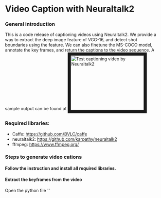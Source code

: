 # Video Caption with Neuraltalk2 
### General introduction
This is a code release of captioning videos using Neuraltalk2. We provide a way to extract the deep image feature of VGG-16, and detect shot boundaries using the feature. We can also finetune the MS-COCO model, annotate the key frames, and return the captions to the video sequence. A sample output can be found at 
<a href="https://youtu.be/FmSsek5luHk" target="_blank"><img src="https://youtu.be/FmSsek5luHk/0.jpg" alt="Test captioning video by Neuraltalk2" width="240" height="180" border="10" /></a>

### Required libraries:
- Caffe: https://github.com/BVLC/caffe
- neuraltalk2: https://github.com/karpathy/neuraltalk2
- ffmpeg: https://www.ffmpeg.org/

### Steps to generate video cations
#### Follow the instruction and install all required libraries.
#### Extract the keyframes from the video
Open the python file ''
